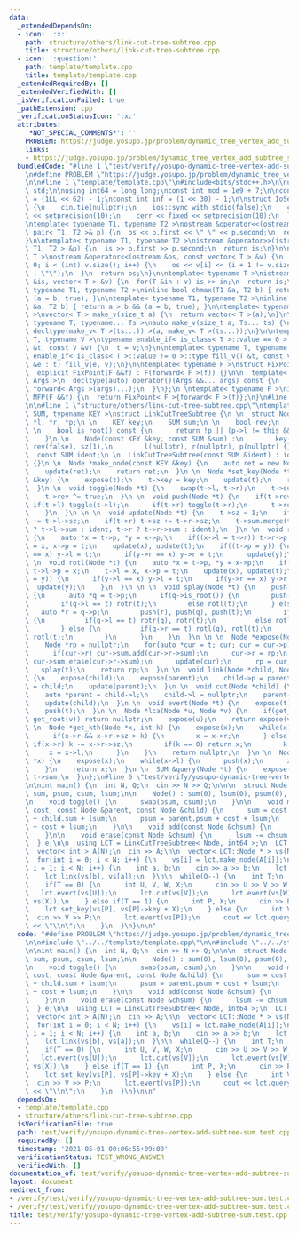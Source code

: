 ```yaml
---
data:
  _extendedDependsOn:
  - icon: ':x:'
    path: structure/others/link-cut-tree-subtree.cpp
    title: structure/others/link-cut-tree-subtree.cpp
  - icon: ':question:'
    path: template/template.cpp
    title: template/template.cpp
  _extendedRequiredBy: []
  _extendedVerifiedWith: []
  _isVerificationFailed: true
  _pathExtension: cpp
  _verificationStatusIcon: ':x:'
  attributes:
    '*NOT_SPECIAL_COMMENTS*': ''
    PROBLEM: https://judge.yosupo.jp/problem/dynamic_tree_vertex_add_subtree_sum
    links:
    - https://judge.yosupo.jp/problem/dynamic_tree_vertex_add_subtree_sum
  bundledCode: "#line 1 \"test/verify/yosupo-dynamic-tree-vertex-add-subtree-sum.test.cpp\"\
    \n#define PROBLEM \"https://judge.yosupo.jp/problem/dynamic_tree_vertex_add_subtree_sum\"\
    \n\n#line 1 \"template/template.cpp\"\n#include<bits/stdc++.h>\n\nusing namespace\
    \ std;\n\nusing int64 = long long;\nconst int mod = 1e9 + 7;\n\nconst int64 infll\
    \ = (1LL << 62) - 1;\nconst int inf = (1 << 30) - 1;\n\nstruct IoSetup {\n  IoSetup()\
    \ {\n    cin.tie(nullptr);\n    ios::sync_with_stdio(false);\n    cout << fixed\
    \ << setprecision(10);\n    cerr << fixed << setprecision(10);\n  }\n} iosetup;\n\
    \ntemplate< typename T1, typename T2 >\nostream &operator<<(ostream &os, const\
    \ pair< T1, T2 >& p) {\n  os << p.first << \" \" << p.second;\n  return os;\n\
    }\n\ntemplate< typename T1, typename T2 >\nistream &operator>>(istream &is, pair<\
    \ T1, T2 > &p) {\n  is >> p.first >> p.second;\n  return is;\n}\n\ntemplate< typename\
    \ T >\nostream &operator<<(ostream &os, const vector< T > &v) {\n  for(int i =\
    \ 0; i < (int) v.size(); i++) {\n    os << v[i] << (i + 1 != v.size() ? \" \"\
    \ : \"\");\n  }\n  return os;\n}\n\ntemplate< typename T >\nistream &operator>>(istream\
    \ &is, vector< T > &v) {\n  for(T &in : v) is >> in;\n  return is;\n}\n\ntemplate<\
    \ typename T1, typename T2 >\ninline bool chmax(T1 &a, T2 b) { return a < b &&\
    \ (a = b, true); }\n\ntemplate< typename T1, typename T2 >\ninline bool chmin(T1\
    \ &a, T2 b) { return a > b && (a = b, true); }\n\ntemplate< typename T = int64\
    \ >\nvector< T > make_v(size_t a) {\n  return vector< T >(a);\n}\n\ntemplate<\
    \ typename T, typename... Ts >\nauto make_v(size_t a, Ts... ts) {\n  return vector<\
    \ decltype(make_v< T >(ts...)) >(a, make_v< T >(ts...));\n}\n\ntemplate< typename\
    \ T, typename V >\ntypename enable_if< is_class< T >::value == 0 >::type fill_v(T\
    \ &t, const V &v) {\n  t = v;\n}\n\ntemplate< typename T, typename V >\ntypename\
    \ enable_if< is_class< T >::value != 0 >::type fill_v(T &t, const V &v) {\n  for(auto\
    \ &e : t) fill_v(e, v);\n}\n\ntemplate< typename F >\nstruct FixPoint : F {\n\
    \  explicit FixPoint(F &&f) : F(forward< F >(f)) {}\n\n  template< typename...\
    \ Args >\n  decltype(auto) operator()(Args &&... args) const {\n    return F::operator()(*this,\
    \ forward< Args >(args)...);\n  }\n};\n \ntemplate< typename F >\ninline decltype(auto)\
    \ MFP(F &&f) {\n  return FixPoint< F >{forward< F >(f)};\n}\n#line 4 \"test/verify/yosupo-dynamic-tree-vertex-add-subtree-sum.test.cpp\"\
    \n\n#line 1 \"structure/others/link-cut-tree-subtree.cpp\"\ntemplate< typename\
    \ SUM, typename KEY >\nstruct LinkCutTreeSubtree {\n \n  struct Node {\n    Node\
    \ *l, *r, *p;\n \n    KEY key;\n    SUM sum;\n \n    bool rev;\n    int sz;\n\
    \ \n    bool is_root() const {\n      return !p || (p->l != this && p->r != this);\n\
    \    }\n \n    Node(const KEY &key, const SUM &sum) :\n        key(key), sum(sum),\
    \ rev(false), sz(1),\n        l(nullptr), r(nullptr), p(nullptr) {}\n  };\n \n\
    \  const SUM ident;\n \n  LinkCutTreeSubtree(const SUM &ident) : ident(ident)\
    \ {}\n \n  Node *make_node(const KEY &key) {\n    auto ret = new Node(key, ident);\n\
    \    update(ret);\n    return ret;\n  }\n \n  Node *set_key(Node *t, const KEY\
    \ &key) {\n    expose(t);\n    t->key = key;\n    update(t);\n    return t;\n\
    \  }\n \n  void toggle(Node *t) {\n    swap(t->l, t->r);\n    t->sum.toggle();\n\
    \    t->rev ^= true;\n  }\n \n  void push(Node *t) {\n    if(t->rev) {\n     \
    \ if(t->l) toggle(t->l);\n      if(t->r) toggle(t->r);\n      t->rev = false;\n\
    \    }\n  }\n \n \n  void update(Node *t) {\n    t->sz = 1;\n    if(t->l) t->sz\
    \ += t->l->sz;\n    if(t->r) t->sz += t->r->sz;\n    t->sum.merge(t->key, t->l\
    \ ? t->l->sum : ident, t->r ? t->r->sum : ident);\n  }\n \n  void rotr(Node *t)\
    \ {\n    auto *x = t->p, *y = x->p;\n    if((x->l = t->r)) t->r->p = x;\n    t->r\
    \ = x, x->p = t;\n    update(x), update(t);\n    if((t->p = y)) {\n      if(y->l\
    \ == x) y->l = t;\n      if(y->r == x) y->r = t;\n      update(y);\n    }\n  }\n\
    \ \n  void rotl(Node *t) {\n    auto *x = t->p, *y = x->p;\n    if((x->r = t->l))\
    \ t->l->p = x;\n    t->l = x, x->p = t;\n    update(x), update(t);\n    if((t->p\
    \ = y)) {\n      if(y->l == x) y->l = t;\n      if(y->r == x) y->r = t;\n    \
    \  update(y);\n    }\n  }\n \n \n  void splay(Node *t) {\n    push(t);\n    while(!t->is_root())\
    \ {\n      auto *q = t->p;\n      if(q->is_root()) {\n        push(q), push(t);\n\
    \        if(q->l == t) rotr(t);\n        else rotl(t);\n      } else {\n     \
    \   auto *r = q->p;\n        push(r), push(q), push(t);\n        if(r->l == q)\
    \ {\n          if(q->l == t) rotr(q), rotr(t);\n          else rotl(t), rotr(t);\n\
    \        } else {\n          if(q->r == t) rotl(q), rotl(t);\n          else rotr(t),\
    \ rotl(t);\n        }\n      }\n    }\n  }\n \n \n  Node *expose(Node *t) {\n\
    \    Node *rp = nullptr;\n    for(auto *cur = t; cur; cur = cur->p) {\n      splay(cur);\n\
    \      if(cur->r) cur->sum.add(cur->r->sum);\n      cur->r = rp;\n      if(cur->r)\
    \ cur->sum.erase(cur->r->sum);\n      update(cur);\n      rp = cur;\n    }\n \
    \   splay(t);\n    return rp;\n  }\n \n  void link(Node *child, Node *parent)\
    \ {\n    expose(child);\n    expose(parent);\n    child->p = parent;\n    parent->r\
    \ = child;\n    update(parent);\n  }\n \n  void cut(Node *child) {\n    expose(child);\n\
    \    auto *parent = child->l;\n    child->l = nullptr;\n    parent->p = nullptr;\n\
    \    update(child);\n  }\n \n  void evert(Node *t) {\n    expose(t);\n    toggle(t);\n\
    \    push(t);\n  }\n \n  Node *lca(Node *u, Node *v) {\n    if(get_root(u) !=\
    \ get_root(v)) return nullptr;\n    expose(u);\n    return expose(v);\n  }\n \n\
    \ \n  Node *get_kth(Node *x, int k) {\n    expose(x);\n    while(x) {\n      push(x);\n\
    \      if(x->r && x->r->sz > k) {\n        x = x->r;\n      } else {\n       \
    \ if(x->r) k -= x->r->sz;\n        if(k == 0) return x;\n        k -= 1;\n   \
    \     x = x->l;\n      }\n    }\n    return nullptr;\n  }\n \n  Node *get_root(Node\
    \ *x) {\n    expose(x);\n    while(x->l) {\n      push(x);\n      x = x->l;\n\
    \    }\n    return x;\n  }\n \n  SUM &query(Node *t) {\n    expose(t);\n    return\
    \ t->sum;\n  }\n};\n#line 6 \"test/verify/yosupo-dynamic-tree-vertex-add-subtree-sum.test.cpp\"\
    \n\nint main() {\n  int N, Q;\n  cin >> N >> Q;\n\n\n  struct Node {\n    int64\
    \ sum, psum, csum, lsum;\n\n    Node() : sum(0), lsum(0), psum(0), csum(0) {}\n\
    \n    void toggle() {\n      swap(psum, csum);\n    }\n\n    void merge(int64\
    \ cost, const Node &parent, const Node &child) {\n      sum = cost + parent.sum\
    \ + child.sum + lsum;\n      psum = parent.psum + cost + lsum;\n      csum = child.csum\
    \ + cost + lsum;\n    }\n\n    void add(const Node &chsum) {\n      lsum += chsum.sum;\n\
    \    }\n\n    void erase(const Node &chsum) {\n      lsum -= chsum.sum;\n    }\n\
    \  } e;\n\n  using LCT = LinkCutTreeSubtree< Node, int64 >;\n  LCT lct(e);\n\n\
    \  vector< int > A(N);\n  cin >> A;\n\n  vector< LCT::Node * > vs(N), es(N);\n\
    \  for(int i = 0; i < N; i++) {\n    vs[i] = lct.make_node(A[i]);\n  }\n  for(int\
    \ i = 1; i < N; i++) {\n    int a, b;\n    cin >> a >> b;\n    lct.evert(vs[b]);\n\
    \    lct.link(vs[b], vs[a]);\n  }\n\n  while(Q--) {\n    int T;\n    cin >> T;\n\
    \    if(T == 0) {\n      int U, V, W, X;\n      cin >> U >> V >> W >> X;\n   \
    \   lct.evert(vs[U]);\n      lct.cut(vs[V]);\n      lct.evert(vs[W]);\n      lct.link(vs[W],\
    \ vs[X]);\n    } else if(T == 1) {\n      int P, X;\n      cin >> P >> X;\n  \
    \    lct.set_key(vs[P], vs[P]->key + X);\n    } else {\n      int V, P;\n    \
    \  cin >> V >> P;\n      lct.evert(vs[P]);\n      cout << lct.query(vs[V]).csum\
    \ << \"\\n\";\n    }\n  }\n}\n\n"
  code: "#define PROBLEM \"https://judge.yosupo.jp/problem/dynamic_tree_vertex_add_subtree_sum\"\
    \n\n#include \"../../template/template.cpp\"\n\n#include \"../../structure/others/link-cut-tree-subtree.cpp\"\
    \n\nint main() {\n  int N, Q;\n  cin >> N >> Q;\n\n\n  struct Node {\n    int64\
    \ sum, psum, csum, lsum;\n\n    Node() : sum(0), lsum(0), psum(0), csum(0) {}\n\
    \n    void toggle() {\n      swap(psum, csum);\n    }\n\n    void merge(int64\
    \ cost, const Node &parent, const Node &child) {\n      sum = cost + parent.sum\
    \ + child.sum + lsum;\n      psum = parent.psum + cost + lsum;\n      csum = child.csum\
    \ + cost + lsum;\n    }\n\n    void add(const Node &chsum) {\n      lsum += chsum.sum;\n\
    \    }\n\n    void erase(const Node &chsum) {\n      lsum -= chsum.sum;\n    }\n\
    \  } e;\n\n  using LCT = LinkCutTreeSubtree< Node, int64 >;\n  LCT lct(e);\n\n\
    \  vector< int > A(N);\n  cin >> A;\n\n  vector< LCT::Node * > vs(N), es(N);\n\
    \  for(int i = 0; i < N; i++) {\n    vs[i] = lct.make_node(A[i]);\n  }\n  for(int\
    \ i = 1; i < N; i++) {\n    int a, b;\n    cin >> a >> b;\n    lct.evert(vs[b]);\n\
    \    lct.link(vs[b], vs[a]);\n  }\n\n  while(Q--) {\n    int T;\n    cin >> T;\n\
    \    if(T == 0) {\n      int U, V, W, X;\n      cin >> U >> V >> W >> X;\n   \
    \   lct.evert(vs[U]);\n      lct.cut(vs[V]);\n      lct.evert(vs[W]);\n      lct.link(vs[W],\
    \ vs[X]);\n    } else if(T == 1) {\n      int P, X;\n      cin >> P >> X;\n  \
    \    lct.set_key(vs[P], vs[P]->key + X);\n    } else {\n      int V, P;\n    \
    \  cin >> V >> P;\n      lct.evert(vs[P]);\n      cout << lct.query(vs[V]).csum\
    \ << \"\\n\";\n    }\n  }\n}\n\n"
  dependsOn:
  - template/template.cpp
  - structure/others/link-cut-tree-subtree.cpp
  isVerificationFile: true
  path: test/verify/yosupo-dynamic-tree-vertex-add-subtree-sum.test.cpp
  requiredBy: []
  timestamp: '2021-05-01 00:06:55+09:00'
  verificationStatus: TEST_WRONG_ANSWER
  verifiedWith: []
documentation_of: test/verify/yosupo-dynamic-tree-vertex-add-subtree-sum.test.cpp
layout: document
redirect_from:
- /verify/test/verify/yosupo-dynamic-tree-vertex-add-subtree-sum.test.cpp
- /verify/test/verify/yosupo-dynamic-tree-vertex-add-subtree-sum.test.cpp.html
title: test/verify/yosupo-dynamic-tree-vertex-add-subtree-sum.test.cpp
---
```

